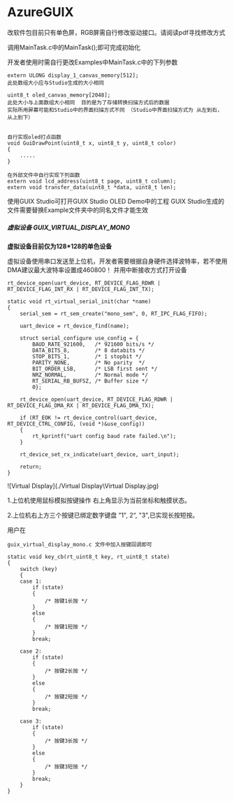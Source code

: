 # AzureGUIX

改软件包目前只有单色屏，RGB屏需自行修改驱动接口。请阅读pdf寻找修改方式

调用MainTask.c中的MainTask();即可完成初始化

开发者使用时需自行更改Examples中MainTask.c中的下列参数

```
extern ULONG display_1_canvas_memory[512]; 
此处数组大小应与Studio生成的大小相同

uint8_t oled_canvas_memory[2048];
此处大小与上面数组大小相同  目的是为了存储转换扫描方式后的数据
实际所用屏幕可能和Studio中的界面扫描方式不同 （Studio中界面扫描方式为 从左到右，从上到下）


自行实现oled打点函数
void GuiDrawPoint(uint8_t x, uint8_t y, uint8_t color)
{
    .....
}

在外部文件中自行实现下列函数  
extern void lcd_address(uint8_t page, uint8_t column);
extern void transfer_data(uint8_t *data, uint8_t len);

```



使用GUIX Studio可打开GUIX Studio OLED Demo中的工程
GUIX Studio生成的文件需要替换Example文件夹中的同名文件才能生效



##### 虚拟设备 GUIX_VIRTUAL_DISPLAY_MONO

**虚拟设备目前仅为128*128的单色设备**

虚拟设备使用串口发送至上位机，开发者需要根据自身硬件选择波特率，若不使用DMA建议最大波特率设置成460800！ 并用中断接收方式打开设备

```
rt_device_open(uart_device, RT_DEVICE_FLAG_RDWR | RT_DEVICE_FLAG_INT_RX | RT_DEVICE_FLAG_INT_TX);
```



```
static void rt_virtual_serial_init(char *name)
{
    serial_sem = rt_sem_create("mono_sem", 0, RT_IPC_FLAG_FIFO);

    uart_device = rt_device_find(name);

    struct serial_configure use_config = {
        BAUD_RATE_921600,   /* 921600 bits/s */
        DATA_BITS_8,        /* 8 databits */
        STOP_BITS_1,        /* 1 stopbit */
        PARITY_NONE,        /* No parity  */
        BIT_ORDER_LSB,      /* LSB first sent */
        NRZ_NORMAL,         /* Normal mode */
        RT_SERIAL_RB_BUFSZ, /* Buffer size */
        0};

    rt_device_open(uart_device, RT_DEVICE_FLAG_RDWR | RT_DEVICE_FLAG_DMA_RX | RT_DEVICE_FLAG_DMA_TX);

    if (RT_EOK != rt_device_control(uart_device, RT_DEVICE_CTRL_CONFIG, (void *)&use_config))
    {
        rt_kprintf("uart config baud rate failed.\n");
    }

    rt_device_set_rx_indicate(uart_device, uart_input);

    return;
}
```

![Virtual Display](./Virtual Display\Virtual Display.jpg)

1.上位机使用鼠标模拟按键操作 右上角显示为当前坐标和触摸状态。

2.上位机右上方三个按键已绑定数字键盘 ”1",  2“,  "3",已实现长按短按。

用户在

```
guix_virtual_display_mono.c 文件中加入按键回调即可
```



```
static void key_cb(rt_uint8_t key, rt_uint8_t state)
{
    switch (key)
    {
    case 1:
        if (state)
        {
            /* 按键1长按 */
        }
        else
        {
            /* 按键1短按 */
        }
        break;

    case 2:
        if (state)
        {
            /* 按键2长按 */
        }
        else
        {
            /* 按键2短按 */
        }
        break;

    case 3:
        if (state)
        {
            /* 按键3长按 */
        }
        else
        {
            /* 按键3短按 */
        }
        break;
    }
}

```